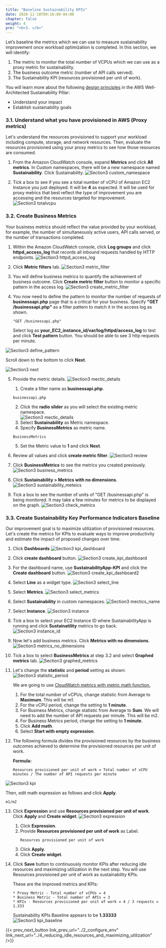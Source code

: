 ```yaml
---
title: "Baseline Sustainability KPIs"
date: 2020-11-18T09:16:09-04:00
chapter: false
weight: 4
pre: "<b>3. </b>"
---
```


Let’s baseline the metrics which we can use to measure sustainability improvement once workload optimization is completed. In this section, we will identify:

1. The metric to monitor the total number of VCPUs which we can use as a proxy metric for sustainability.
2. The business outcome metric (number of API calls served).
3. The Sustainability KPI (resources provisioned per unit of work).

You will learn more about the following [design principles](https://docs.aws.amazon.com/wellarchitected/latest/sustainability-pillar/design-principles-for-sustainability-in-the-cloud.html) in the AWS Well-Architected Sustainability Pillar:
* Understand your impact
* Establish sustainability goals

### 3.1. Understand what you have provisioned in AWS (Proxy metrics)
Let's understand the resources provisioned to support your workload including compute, storage, and network resources. Then, evaluate the resources provisioned using your proxy metrics to see how those resources are consumed.

1. From the Amazon CloudWatch console, expand **Metrics** and click **All metrics**. In Custom namespaces, there will be a new namespace named **Sustainability**. Click Sustainability.
![Section3 custom_namespace](/Sustainability/200_optimize_hardware_patterns_observe_sustainability_KPIs/Images/section3/custom_namespace.png)

2. Tick a box to see if you see a total number of vCPU of Amazon EC2 Instance you just deployed. It will be **4** as expected. It will be used for proxy metrics that best reflect the type of improvement you are accessing and the resources targeted for improvement.
![Section3 totalvcpu](/Sustainability/200_optimize_hardware_patterns_observe_sustainability_KPIs/Images/section3/totalvcpu.png)

### 3.2. Create Business Metrics
Your business metrics should reflect the value provided by your workload, for example, the number of simultaneously active users, API calls served, or the number of transactions completed.

1. Within the Amazon CloudWatch console, click **Log groups** and click **httpd_access_log** that records all inbound requests handled by HTTP endpoints.
![Section3 httpd_access_log](/Sustainability/200_optimize_hardware_patterns_observe_sustainability_KPIs/Images/section3/httpd_access_log.png)

2. Click **Metric filters** tab.
![Section3 metric_filter](/Sustainability/200_optimize_hardware_patterns_observe_sustainability_KPIs/Images/section3/metric_filter.png)

3. You will define business metrics to quantify the achievement of business outcome. Click **Create metric filter** button to monitor a specific pattern in the access log.
![Section3 create_metric_filter](/Sustainability/200_optimize_hardware_patterns_observe_sustainability_KPIs/Images/section3/create_metric_filter.png)

4. You now need to define the pattern to monitor the number of requests of **businessapi.php** page that is a critical for your business. Specify **"GET /businessapi.php"** as a filter pattern to match it in the access log as shown.
    ```
    "GET /businessapi.php"
    ```
    Select log as **your_EC2_instance_id/var/log/httpd/access_log** to test and click **Test pattern** button. You should be able to see 3 http requests per minute.

![Section3 define_pattern](/Sustainability/200_optimize_hardware_patterns_observe_sustainability_KPIs/Images/section3/define_pattern.png)


Scroll down to the bottom to click **Next**.

![Section3 next](/Sustainability/200_optimize_hardware_patterns_observe_sustainability_KPIs/Images/section3/next.png)

5. Provide the metric details.
    ![Section3 mectic_details](/Sustainability/200_optimize_hardware_patterns_observe_sustainability_KPIs/Images/section3/mectic_details.png)

    1. Create a filter name as **businessapi.php**.
    ```
    businessapi.php
    ```
    2. Click the **radio slider** as you will select the existing metric namespace.  
![Section3 mectic_details](/Sustainability/200_optimize_hardware_patterns_observe_sustainability_KPIs/Images/section3/radio_slider.png)
    3. Select **Sustainability** as Metric namespace.
    4. Specify **BusinessMetrics** as metric name.
    ```
    BusinessMetrics
    ```
    5. Set the Metric value to **1** and click **Next**.

6. Review all values and click **create metric filter**.
![Section3 review](/Sustainability/200_optimize_hardware_patterns_observe_sustainability_KPIs/Images/section3/review.png)

7. Click **BusinessMetrics** to see the metrics you created previously.
![Section3 business_metrics](/Sustainability/200_optimize_hardware_patterns_observe_sustainability_KPIs/Images/section3/business_metrics.png)

8. Click **Sustainability > Metrics with no dimensions**.
![Section3 sustainability_meteics](/Sustainability/200_optimize_hardware_patterns_observe_sustainability_KPIs/Images/section3/sustainability_meteics.png)

9. Tick a box to see the number of units of "GET /businessapi.php" is being monitored. It may take a few minutes for metrics to be displayed on the graph.
![Section3 check_metrics](/Sustainability/200_optimize_hardware_patterns_observe_sustainability_KPIs/Images/section3/check_metrics.png)

### 3.3. Create Sustainability Key Performance Indicators Baseline

Our improvement goal is to maximize utilization of provisioned resources. Let's create the metrics for KPIs to evaluate ways to improve productivity and estimate the impact of proposed changes over time.

1. Click **Dashboards** 
![Section3 kpi_dashboard](/Sustainability/200_optimize_hardware_patterns_observe_sustainability_KPIs/Images/section3/kpi_dashboard.png)

2. Click **create dashboard** button.
![Section3 create_kpi_dashboard](/Sustainability/200_optimize_hardware_patterns_observe_sustainability_KPIs/Images/section3/create_kpi_dashboard.png)

3. For the dashboard name, use **SustainabilityApp-KPI** and click the **Create dashboard** button.
![Section3 create_kpi_dashboard2](/Sustainability/200_optimize_hardware_patterns_observe_sustainability_KPIs/Images/section3/create_kpi_dashboard2.png)

4. Select **Line** as a widget type.
![Section3 select_line](/Sustainability/200_optimize_hardware_patterns_observe_sustainability_KPIs/Images/section3/select_line.png)

5. Select **Metrics**.
![Section3 select_metrics](/Sustainability/200_optimize_hardware_patterns_observe_sustainability_KPIs/Images/section3/select_metrics.png)

6. Select **Sustainability** in custom namespaces.
![Section3 mectics_name](/Sustainability/200_optimize_hardware_patterns_observe_sustainability_KPIs/Images/section3/mectics_name.png)

7. Select **Instance**.
![Section3 instance](/Sustainability/200_optimize_hardware_patterns_observe_sustainability_KPIs/Images/section3/instance.png)

8. Tick a box to select your EC2 Instance ID where SustainabilityApp is running and click **Sustainatility** metrics to go back.
![Section3 instance_id](/Sustainability/200_optimize_hardware_patterns_observe_sustainability_KPIs/Images/section3/instance_id.png)

9. Now let's add business metrics. Click **Metrics with no dimensions**.
![Section3 metrics_no_dimensions](/Sustainability/200_optimize_hardware_patterns_observe_sustainability_KPIs/Images/section3/metrics_no_dimensions.png)

10. Tick a box to select **BusinessMetrics** at step 3.2 and select **Graphed metrics** tab.
![Section3 graphed_metrics](/Sustainability/200_optimize_hardware_patterns_observe_sustainability_KPIs/Images/section3/graphed_metrics.png)

11. Let's change the **statistic** and **period** setting as shown:
![Section3 statistic_period](/Sustainability/200_optimize_hardware_patterns_observe_sustainability_KPIs/Images/section3/statistic_period.png)

    We are going to use [CloudWatch metrics with metric math function.](https://docs.aws.amazon.com/AmazonCloudWatch/latest/monitoring/using-metric-math.html)
    1. For the total number of vCPUs, change statistic from Average to **Maximum**. This will be m1.
    2. For the vCPU period, change the setting to **1 minute**.
    3. For Business Metrics, change statistic from Average to **Sum**. We will need to add the number of API requests per minute. This will be m2.
    4. For Business Metrics period, change the setting to **1 minute**.
    5. Click **Add math**.
    6. Select **Start with empty expression**.

12. The following formula divides the provisioned resources by the business outcomes achieved to determine the provisioned resources per unit of work.

    **Formula:**
    ```
    Resources provisioned per unit of work = Total number of vCPU minutes / The number of API requests per minute
    ```
![Section3 kpi](/Sustainability/200_optimize_hardware_patterns_observe_sustainability_KPIs/Images/section3/kpi.png)

Then, edit math expression as follows and click **Apply**.
    
    m1/m2
    
13. Click **Expression** and use **Resources provisioned per unit of work**. Click **Apply** and **Create widget**.
![Section3 expression](/Sustainability/200_optimize_hardware_patterns_observe_sustainability_KPIs/Images/section3/expression.png)

    1. Click **Expression**.
    2. Provide **Resources provisioned per unit of work** as Label.
        ```
        Resources provisioned per unit of work
        ```
    3. Click **Apply**.
    4. Click **Create widget**.

14. Click **Save** button to continuously monitor KPIs after reducing idle resources and maximizing utilization in the next step. You will use Resources provisioned per unit of work as sustainability KPIs.

    These are the improved metrics and KPIs:

        * Proxy Metric - Total number of vCPUs = 4
        * Business Metric - Total number of APIs = 3
        * KPIs - Resources provisioned per unit of work = 4 / 3 requests = 1.333

    Sustainability KPIs Baseline appears to be **1.33333**
![Section3 kpi_baseline](/Sustainability/200_optimize_hardware_patterns_observe_sustainability_KPIs/Images/section3/kpi_baseline.png)


{{< prev_next_button link_prev_url="../2_configure_env" link_next_url="../4_reducing_idle_resources_and_maximizing_utilization" />}}
